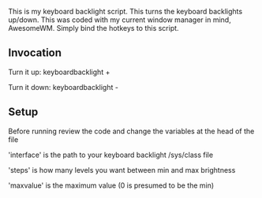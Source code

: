 This is my keyboard backlight script. This turns the keyboard backlights up/down. This was coded with my current window manager in mind, AwesomeWM. Simply bind the hotkeys to this script.

Invocation
---------------
Turn it up: keyboardbacklight +

Turn it down: keyboardbacklight -

Setup
---------------
Before running review the code and change the variables at the head of the file

'interface' is the path to your keyboard backlight /sys/class file

'steps' is how many levels you want between min and max brightness

'maxvalue' is the maximum value (0 is presumed to be the min)
